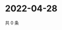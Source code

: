 # 2022-04-28

共 0 条

<!-- BEGIN WEIBO -->
<!-- 最后更新时间 Thu Apr 28 2022 19:19:34 GMT+0800 (China Standard Time) -->

<!-- END WEIBO -->

